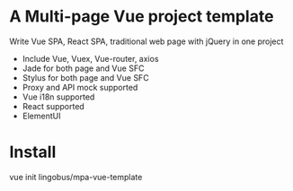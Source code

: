 A Multi-page Vue project template
====

Write Vue SPA, React SPA, traditional web page with jQuery in one project

- Include Vue, Vuex, Vue-router, axios
- Jade for both page and Vue SFC
- Stylus for both page and Vue SFC
- Proxy and API mock supported
- Vue i18n supported
- React supported
- ElementUI


Install
====
vue init lingobus/mpa-vue-template <project-name>
